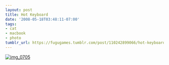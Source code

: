 ```yaml
---
layout: post
title: Hot Keyboard
date: '2008-05-18T03:48:11-07:00'
tags:
- cat
- macbook
- photo
tumblr_url: https://fugugames.tumblr.com/post/110242899066/hot-keyboard
---
```

[![](http://itshardtofondlepenguins.com/wp-content/uploads/2008/05/img_0705.jpg "img\_0705")](http://itshardtofondlepenguins.com/wp-content/uploads/2008/05/img_0705.jpg)
